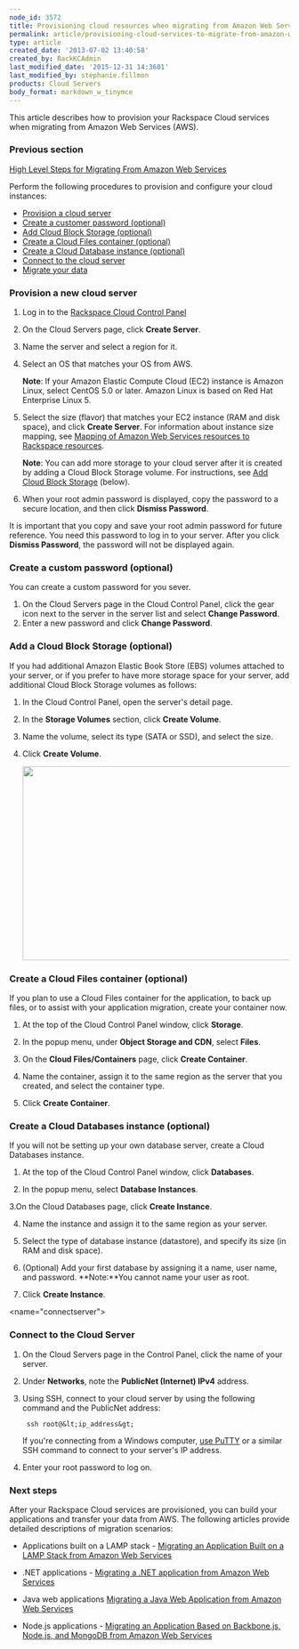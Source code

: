 ```yaml
---
node_id: 3572
title: Provisioning cloud resources when migrating from Amazon Web Services
permalink: article/provisioning-cloud-services-to-migrate-from-amazon-web-services
type: article
created_date: '2013-07-02 13:40:58'
created_by: RackKCAdmin
last_modified_date: '2015-12-31 14:3601'
last_modified_by: stephanie.fillmon
products: Cloud Servers
body_format: markdown_w_tinymce
---
```


This article describes how to provision your Rackspace Cloud services when migrating from Amazon Web Services (AWS). 

### Previous section
[High Level Steps for Migrating From Amazon Web Services](https://www.rackspace.com/knowledge_center/article/high-level-steps-for-migrating-from-amazon-web-services)

Perform the following procedures to provision and configure your cloud instances:

- [Provision a cloud server]("#provision")
- [Create a customer password (optional)]("#root")
- [Add Cloud Block Storage (optional)]("#addblock")
- [Create a Cloud Files container (optional)]("#filecontainer")
- [Create a Cloud Database instance (optional)]("#createinstance")
- [Connect to the cloud server]("#connectserver")
- [Migrate your data]("migrate")

<a name="provision"> </a>
### Provision a new cloud server

1. Log in to the [Rackspace Cloud Control Panel](https://mycloud.rackspace.com)

2. On the Cloud Servers page, click **Create Server**.

3. Name the server and select a region for it.

4. Select an OS that matches your OS from AWS.

    **Note**: If your Amazon Elastic Compute Cloud (EC2) instance is Amazon Linux, select CentOS 5.0 or later. Amazon Linux is based on Red Hat Enterprise Linux 5.
   
5. Select the size (flavor) that matches your EC2 instance (RAM and disk space), and click **Create Server**.
    For information about instance size mapping, see [Mapping of Amazon Web Services resources to Rackspace resources](/knowledge_center/article/mapping-of-amazon-web-services-resources-to-rackspace-resources#instancetypes).
	
	**Note**: You can add more storage to your cloud server after it is created by adding a Cloud Block Storage volume. For instructions, see [Add Cloud Block Storage]("#addblock") (below).
6. When your root admin password is displayed, copy the password to a secure location, and then click **Dismiss Password**.

<a name="root"> </a>

It is important that you copy and save your root admin password for future reference. You need this password to log in to your server. After you click **Dismiss Password**, the password will not be displayed again.

### Create a custom password (optional)

You can create a custom password for you sever.

1. On the Cloud Servers page in the Cloud Control Panel, click the gear icon next to the server in the server list and select **Change Password**. 
2. Enter a new password and click **Change Password**.

<a name="addblock"> </a>
### Add a Cloud Block Storage (optional)

If you had additional Amazon Elastic Book Store (EBS) volumes attached to your server, or if you prefer to have more storage space for your server, add additional Cloud Block Storage volumes as follows:</p>

1. In the Cloud Control Panel, open the server's detail page.
2. In the **Storage Volumes** section, click **Create Volume**.
3. Name the volume, select its type (SATA or SSD), and select the size.
4. Click **Create Volume**.

    <img alt="" height="349" src="/knowledge_center/sites/default/files/field/image/Step%201-3.png" width="543" />

<a name="filecontainer"> </a>
### Create a Cloud Files container (optional)

If you plan to use a Cloud Files container for the application, to back up files, or to assist with your application migration, create your container now.

1. At the top of the Cloud Control Panel window, click **Storage**.

2. In the popup menu, under **Object Storage and CDN**, select **Files**.

3. On the **Cloud Files/Containers** page, click **Create Container**.

4. Name the container, assign it to the same region as the server that you created, and select the container type.

5. Click **Create Container**.


<a name="createinstance"> </a>
### Create a Cloud Databases instance (optional)

If you will not be setting up your own database server, create a Cloud Databases instance.

1. At the top of the Cloud Control Panel window, click **Databases**.

2. In the popup menu, select **Database Instances**. 

3.On the Cloud Databases page, click **Create Instance**.
 
4. Name the instance and assign it to the same region as your server.

5. Select the type of database instance (datastore), and specify its size (in RAM and disk space).

6. (Optional) Add your first database by assigning it a name, user name, and password. 
    **Note:**You cannot name your user as root.

7. Click **Create Instance**.

<name="connectserver"> </a>
### Connect to the Cloud Server

1. On the Cloud Servers page in the Control Panel, click the name of your server. 

2. Under **Networks**, note the <strong>PublicNet (Internet) IPv4</strong> address.

3. Using SSH, connect to your cloud server by using the following command and the PublicNet address:

        ssh root@&lt;ip_address&gt;

    If you're connecting from a Windows computer, [use PuTTY](http://www.rackspace.com/knowledge_center/article/rackspace-cloud-essentials-3-going-from-windows-to-linux-using-putty") or a similar SSH command to connect to your server's IP address.

4. Enter your root password to log on.

<a name="migrate"> </a>
### Next steps

After your Rackspace Cloud services are provisioned, you can build your applications and transfer your data from AWS. The following articles provide detailed descriptions of migration scenarios:

- Applications built on a LAMP stack - [Migrating an Application Built on a LAMP Stack from Amazon Web Services](https://admin.rackspace.com/knowledge_center/article/migrating-an-application-built-on-a-lamp-stack-from-amazon-web-services)

- .NET applications - [Migrating a .NET application from Amazon Web Services](/knowledge_center/article/migrating-a-net-application-from-amazon-web-services)

- Java web applications [Migrating a Java Web Application from Amazon Web Services](/knowledge_center/article/migrating-a-java-web-application-from-amazon-web-services)

- Node.js applications - [Migrating an Application Based on Backbone.js, Node.js, and MongoDB from Amazon Web Services](/knowledge_center/article/migrating-an-application-based-on-backbonejs-nodejs-and-mongodb-from-amazon-web-services)

<p>&nbsp;</p>
